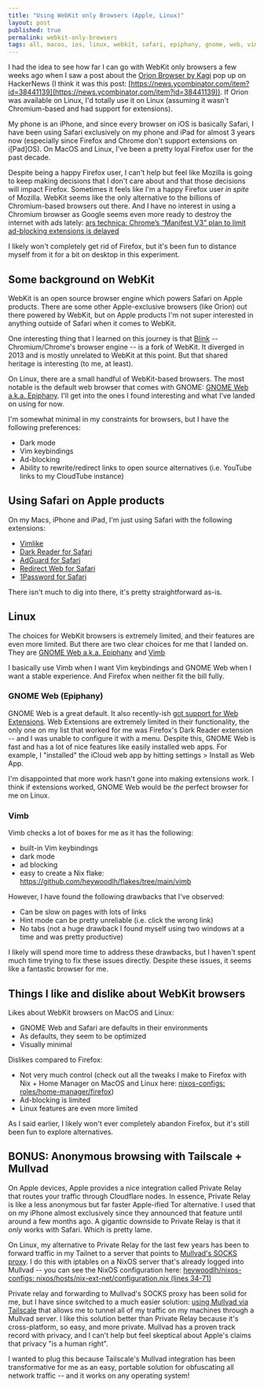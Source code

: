 ```yaml
---
title: "Using WebKit only Browsers (Apple, Linux)"
layout: post
published: true
permalink: webkit-only-browsers
tags: all, macos, ios, linux, webkit, safari, epiphany, gnome, web, vimb
---
```


I had the idea to see how far I can go with WebKit only browsers a few weeks ago when I saw a post about the [Orion Browser by Kagi](https://kagi.com/orion) pop up on HackerNews (I think it was this post: [https://news.ycombinator.com/item?id=38441139](https://news.ycombinator.com/item?id=38441139)). If Orion was available on Linux, I'd totally use it on Linux (assuming it wasn't Chromium-based and had support for extensions).

My phone is an iPhone, and since every browser on iOS is basically Safari, I have been using Safari exclusively on my phone and iPad for almost 3 years now (especially since Firefox and Chrome don't support extensions on i[Pad]OS). On MacOS and Linux, I've been a pretty loyal Firefox user for the past decade.

Despite being a happy Firefox user, I can't help but feel like Mozilla is going to keep making decisions that I don't care about and that those decisions will impact Firefox. Sometimes it feels like I'm a happy Firefox user _in spite_ of Mozilla. WebKit seems like the only alternative to the billions of Chromium-based browsers out there. And I have no interest in using a Chromium browser as Google seems even more ready to destroy the internet with ads lately: [ars technica: Chrome’s “Manifest V3” plan to limit ad-blocking extensions is delayed](https://arstechnica.com/gadgets/2022/12/chrome-delays-plan-to-limit-ad-blockers-new-timeline-coming-in-march/)

I likely won't completely get rid of Firefox, but it's been fun to distance myself from it for a bit on desktop in this experiment.

## Some background on WebKit

WebKit is an open source browser engine which powers Safari on Apple products. There are some other Apple-exclusive browsers (like Orion) out there powered by WebKit, but on Apple products I'm not super interested in anything outside of Safari when it comes to WebKit.

One interesting thing that I learned on this journey is that [Blink](https://en.wikipedia.org/wiki/Blink_(browser_engine)) -- Chromium/Chrome's browser engine -- is a fork of WebKit. It diverged in 2013 and is mostly unrelated to WebKit at this point. But that shared heritage is interesting (to me, at least).

On Linux, there are a small handful of WebKit-based browsers. The most notable is the default web browser that comes with GNOME: [GNOME Web a.k.a. Epiphany](https://apps.gnome.org/Epiphany/). I'll get into the ones I found interesting and what I've landed on using for now.

I'm somewhat minimal in my constraints for browsers, but I have the following preferences:
- Dark mode
- Vim keybindings
- Ad-blocking
- Ability to rewrite/redirect links to open source alternatives (i.e. YouTube links to my CloudTube instance)

## Using Safari on Apple products

On my Macs, iPhone and iPad, I'm just using Safari with the following extensions:
- [Vimlike](https://apps.apple.com/us/app/vimlike/id1584519802)
- [Dark Reader for Safari](https://darkreader.org/safari/)
- [AdGuard for Safari](https://adguard.com/en/adguard-safari/overview.html)
- [Redirect Web for Safari](https://mshibanami.github.io/redirect-web/#/)
- [1Password for Safari](https://apps.apple.com/us/app/1password-for-safari/id1569813296?mt=12)

There isn't much to dig into there, it's pretty straightforward as-is.

## Linux

The choices for WebKit browsers is extremely limited, and their features are even more limited. But there are two clear choices for me that I landed on. They are [GNOME Web a.k.a. Epiphany](https://apps.gnome.org/Epiphany/) and [Vimb](https://github.com/fanglingsu/vimb)

I basically use Vimb when I want Vim keybindings and GNOME Web when I want a stable experience. And Firefox when neither fit the bill fully.

### GNOME Web (Epiphany)

GNOME Web is a great default. It also recently-ish [got support for Web Extensions](https://blog.tingping.se/2022/06/29/WebExtensions-Epiphany.html). Web Extensions are extremely limited in their functionality, the only one on my list that worked for me was Firefox's Dark Reader extension -- and I was unable to configure it with a menu. Despite this, GNOME Web is fast and has a lot of nice features like easily installed web apps. For example, I "installed" the iCloud web app by hitting settings > Install as Web App.

I'm disappointed that more work hasn't gone into making extensions work. I think if extensions worked, GNOME Web would be _the_ perfect browser for me on Linux.

### Vimb

Vimb checks a lot of boxes for me as it has the following:
- built-in Vim keybindings
- dark mode
- ad blocking
- easy to create a Nix flake: https://github.com/heywoodlh/flakes/tree/main/vimb

However, I have found the following drawbacks that I've observed:
- Can be slow on pages with lots of links
- Hint mode can be pretty unreliable (i.e. click the wrong link)
- No tabs (not a huge drawback I found myself using two windows at a time and was pretty productive)

I likely will spend more time to address these drawbacks, but I haven't spent much time trying to fix these issues directly. Despite these issues, it seems like a fantastic browser for me.

## Things I like and dislike about WebKit browsers

Likes about WebKit browsers on MacOS and Linux:
- GNOME Web and Safari are defaults in their environments
- As defaults, they seem to be optimized
- Visually minimal

Dislikes compared to Firefox:
- Not very much control (check out all the tweaks I make to Firefox with Nix + Home Manager on MacOS and Linux here: [nixos-configs: roles/home-manager/firefox](https://github.com/heywoodlh/nixos-configs/tree/11016413a11d7d4142ad68f483a8e381684678b9/roles/home-manager/firefox))
- Ad-blocking is limited
- Linux features are even more limited

As I said earlier, I likely won't ever completely abandon Firefox, but it's still been fun to explore alternatives.

## BONUS: Anonymous browsing with Tailscale + Mullvad

On Apple devices, Apple provides a nice integration called Private Relay that routes your traffic through Cloudflare nodes. In essence, Private Relay is like a less anonymous but far faster Apple-ified Tor alternative. I used that on my iPhone almost exclusively since they announced that feature until around a few months ago. A gigantic downside to Private Relay is that it _only_ works with Safari. Which is pretty lame.

On Linux, my alternative to Private Relay for the last few years has been to forward traffic in my Tailnet to a server that points to [Mullvad's SOCKS proxy](https://mullvad.net/en/help/socks5-proxy). I do this with iptables on a NixOS server that's already logged into Mullvad -- you can see the NixOS configuration here: [heywoodlh/nixos-configs: nixos/hosts/nix-ext-net/configuration.nix (lines 34-71)](https://github.com/heywoodlh/nixos-configs/blob/11016413a11d7d4142ad68f483a8e381684678b9/nixos/hosts/nix-ext-net/configuration.nix#L34-L71)

Private relay and forwarding to Mullvad's SOCKS proxy has been solid for me, but I have since switched to a much easier solution: [using Mullvad via Tailscale](https://tailscale.com/mullvad) that allows me to tunnel all of my traffic on my machines through a Mullvad server. I like this solution better than Private Relay because it's cross-platform, so easy, and more private. Mullvad has a proven track record with privacy, and I can't help but feel skeptical about Apple's claims that privacy "is a human right".

I wanted to plug this because Tailscale's Mullvad integration has been transformative for me as an easy, portable solution for obfuscating all network traffic -- and it works on any operating system!
